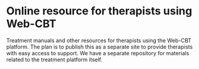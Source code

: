 # Online resource for therapists using Web-CBT

Treatment manuals and other resources for therapists using the Web-CBT platform. The plan is to publish this as a separate site to provide therapists with easy access to support. We have a separate repository for materials related to the treatment platform itself.
